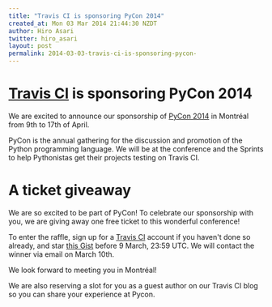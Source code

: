 ```yaml
---
title: "Travis CI is sponsoring PyCon 2014"
created_at: Mon 03 Mar 2014 21:44:30 NZDT
author: Hiro Asari
twitter: hiro_asari
layout: post
permalink: 2014-03-03-travis-ci-is-sponsoring-pycon-
---
```

# [Travis CI](https://travis-ci.org) is sponsoring PyCon 2014
We are excited to announce our sponsorship of [PyCon 2014](https://us.pycon.org/2014/)
in Montréal from 9th to 17th of April.

PyCon is the annual gathering for the discussion and promotion of the
Python programming language.
We will be at the conference and the Sprints to help Pythonistas get
their projects testing on Travis CI.

# A ticket giveaway
We are so excited to be part of PyCon!
To celebrate our sponsorship with you, we are giving away one free ticket to this wonderful conference!

To enter the raffle, sign up for a [Travis CI](https://travis-ci.org) account if you haven't
done so already, and star [this Gist](https://gist.github.com/BanzaiMan/32bf11ef224f476d4379) before 9 March, 23:59 UTC.
We will contact the winner via email on March 10th.

We look forward to meeting you in Montréal!

We are also reserving a slot for you as a guest author on our Travis CI blog so you can share your experience at Pycon.

